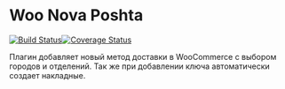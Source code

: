 # Woo Nova Poshta
[![Build Status](https://travis-ci.org/mdenisenko/woo-nova-poshta.svg?branch=master)](https://travis-ci.org/mdenisenko/woo-nova-poshta)[![Coverage Status](https://coveralls.io/repos/github/mdenisenko/woo-nova-poshta/badge.svg?branch=master)](https://coveralls.io/github/mdenisenko/woo-nova-poshta?branch=master)

Плагин добавляет новый метод доставки в WooCommerce с выбором городов и отделений. Так же при добавлении ключа автоматически создает накладные.